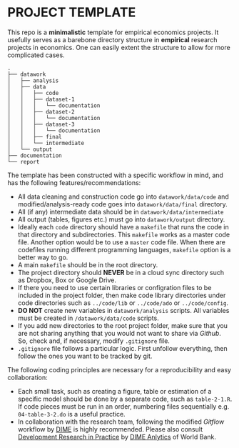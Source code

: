 # PROJECT TEMPLATE

This repo is a **minimalistic** template for empirical economics projects. It usefully serves as a barebone directory structure in **empirical** research projects in economics. One can easily extent the structure to allow for more complicated cases. 

```
.
├── datawork
│   ├── analysis
│   ├── data
│   │   ├── code
│   │   ├── dataset-1
│   │   │   └── documentation
│   │   ├── dataset-2
│   │   │   └── documentation
│   │   ├── dataset-3
│   │   │   └── documentation
│   │   ├── final
│   │   └── intermediate
│   └── output
├── documentation
└── report
```

The template has been constructed with a specific workflow in mind, and has the following features/recommendations:

- All data cleaning and construction code go into `datawork/data/code` and modified/analysis-ready code goes into `datawork/data/final` directory.
- All (if any) intermediate data should be in `datawork/data/intermediate`
- All output (tables, figures etc.) must go into `datawork/output` directory.
- Ideally each `code` directory should have a `makefile` that runs the code in that directory and subdirectories. This `makefile` works as a master code file. Another option would be to use a `master` code file. When there are codefiles running different programming languages, `makefile` option is a better way to go.
- A main `makefile` should be in the root directory.
- The project directory should **NEVER** be in a cloud sync directory such as Dropbox, Box or Google Drive.
- If there you need to use certain libraries or configration files to be included in the project folder, then make code library directories under code directories such as `../code/lib` or `../code/ado` or `../code/config`.
- **DO NOT** create new variables in `datawork/analysis` scripts. All variables must be created in `/datawork/data/code` scripts.
- If you add new directories to the root project folder, make sure that you are not sharing anything that you would not want to share via *Github*. So, check and, if necessary, modify `.gitignore` file.
- `.gitignore` file follows a particular logic. First unfollow everything, then follow the ones you want to be tracked by git.

The following coding principles are necessary for a reproducibility and easy collaboration:

- Each small task, such as creating a figure, table or estimation of a specific model should be done by a separate code, such as `table-2-1.R`. If code pieces must be run in an order, numbering files sequentially e.g. `04-table-3-2.do` is a useful practice.
- In collaboration with the research team, following the modified *Gitflow* workflow by [DIME](https://cutt.ly/PxfFOmJ) is highly recommended. Please also consult [Development Research in Practice](https://github.com/worldbank/dime-data-handbook/raw/master/mkdocs/docs/bookpdf/development-research-in-practice.pdf) by [DIME Anlytics](https://cutt.ly/fxfHs8Z) of World Bank.



